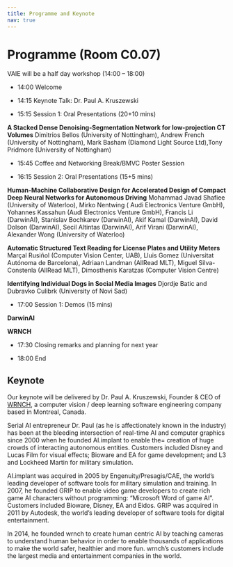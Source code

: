 ```yaml
---
title: Programme and Keynote
nav: true
---
```


# Programme (Room C0.07)

VAIE will be a half day workshop (14:00 – 18:00)

* 14:00 Welcome
  
* 14:15 Keynote Talk: Dr. Paul A. Kruszewski

* 15:15 Session 1: Oral Presentations (20+10 mins)

**A Stacked Dense Denoising-Segmentation Network for low-projection CT Volumes**
Dimitrios Bellos (University of Nottingham), Andrew French (University of Nottingham), Mark Basham (Diamond Light Source Ltd),Tony Pridmore (University of Nottingham)

* 15:45 Coffee and Networking Break/BMVC Poster Session

* 16:15 Session 2: Oral Presentations (15+5 mins)

**Human-Machine Collaborative Design for Accelerated Design of Compact Deep Neural Networks for Autonomous Driving** 
Mohammad Javad Shafiee (University of Waterloo), Mirko Nentwing ( Audi Electronics Venture GmbH), Yohannes Kassahun (Audi Electronics Venture GmbH), Francis Li (DarwinAI), Stanislav Bochkarev (DarwinAI), Akif Kamal (DarwinAI), David Dolson (DarwinAI), Secil Altintas (DarwinAI), Arif Virani (DarwinAI), Alexander Wong (University of Waterloo)

**Automatic Structured Text Reading for License Plates and Utility Meters**
Marçal Rusiñol (Computer Vision Center, UAB), Lluis Gomez (Universitat Autónoma de Barcelona), Adriaan Landman (AllRead MLT), 
Miguel Silva-Constenla (AllRead MLT), Dimosthenis Karatzas (Computer Vision Centre)

**Identifying Individual Dogs in Social Media Images**
Djordje Batic and Dubravko Culibrk (University of Novi Sad)

* 17:00 Session 1: Demos (15 mins)

**DarwinAI**

**WRNCH**

* 17:30 Closing remarks and planning for next year

* 18:00 End

## Keynote

Our keynote will be delivered by Dr. Paul A. Kruszewski, Founder & CEO of [WRNCH](https://wrnch.ai/), a computer vision / deep learning software engineering company based in Montreal, Canada. 

Serial AI entrepreneur Dr. Paul (as he is affectionately known in the industry) has been at the bleeding intersection of real-time AI and computer graphics since 2000 when he founded AI.implant to enable the= creation of huge crowds of interacting autonomous entities. Customers included Disney and Lucas Film for visual effects; Bioware and EA for game development; and L3 and Lockheed Martin for military simulation. 

AI.implant was acquired in 2005 by Engenuity/Presagis/CAE, the world’s leading developer of software tools for military simulation and training. In 2007, he founded GRIP to enable video game developers to create rich game AI characters without programming: “Microsoft Word of game AI”. Customers included Bioware, Disney, EA and Eidos. GRIP was acquired in 2011 by Autodesk, the world’s leading developer of software tools for digital entertainment. 

In 2014, he founded wrnch to create human centric AI by teaching cameras to understand human behavior in order to enable thousands of applications to make the world safer, healthier and more fun. wrnch’s customers include the largest media and entertainment companies in the world.
